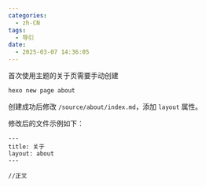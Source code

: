 ```yaml
---
categories:
  - zh-CN
tags:
  - 导引
date:
  - 2025-03-07 14:36:05
---
```


首次使用主题的关于页需要手动创建

``` bash
hexo new page about
```

创建成功后修改 `/source/about/index.md`，添加 `layout` 属性。

修改后的文件示例如下：

``` Text index.md
---
title: 关于
layout: about
---

//正文
```